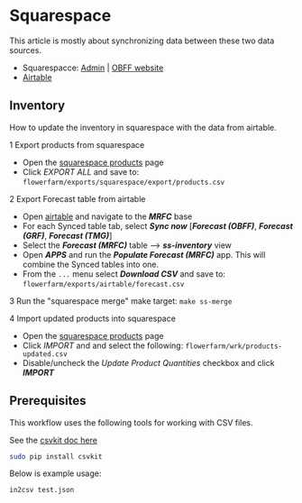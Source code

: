 # Squarespace

This article is mostly about synchronizing data between these two data sources.

* Squarespacce:  [Admin](https://www.squarespace.com/) | [OBFF website](https://ohiobarnflowerfarm.com/)
* [Airtable](https://airtable.com/)

## Inventory

How to update the inventory in squarespace with the data from airtable.

1 Export products from squarespace

* Open the [squarespace products](https://ohiobarnflowerfarm.squarespace.com/config/commerce/inventory) page
* Click *EXPORT ALL* and save to: `flowerfarm/exports/squarespace/export/products.csv`

2 Export Forecast table from airtable

* Open [airtable](https://airtable.com/) and navigate to the ***MRFC*** base
* For each Synced table tab, select ***Sync now*** [***Forecast (OBFF)***, ***Forecast (GRF)***, ***Forecast (TMG)***]
* Select the ***Forecast (MRFC)*** table --> ***ss-inventory*** view
* Open ***APPS*** and run the ***Populate Forecast (MRFC)*** app. This will combine the Synced tables into one.
* From the `...`  menu select ***Download CSV*** and save to: `flowerfarm/exports/airtable/forecast.csv`

3 Run the "squarespace merge" make target: `make ss-merge`

4 Import updated products into squarespace

* Open the [squarespace products](https://ohiobarnflowerfarm.squarespace.com/config/commerce/inventory) page
* Click *IMPORT* and and select the following: `flowerfarm/wrk/products-updated.csv`
* Disable/uncheck the *Update Product Quantities* checkbox and click ***IMPORT***

## Prerequisites

This workflow uses the following tools for working with CSV files.

See the [csvkit doc here](https://csvkit.readthedocs.io/en/latest/)

```bash
sudo pip install csvkit
```

Below is example usage:

```bash
in2csv test.json 
```
